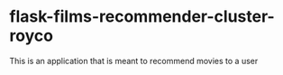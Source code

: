 # flask-films-recommender-cluster-royco
This is an application that is meant to recommend movies to a user 
